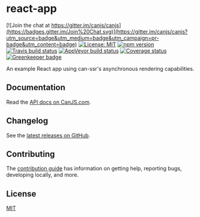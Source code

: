 # react-app

[![Join the chat at https://gitter.im/canjs/canjs](https://badges.gitter.im/Join%20Chat.svg)](https://gitter.im/canjs/canjs?utm_source=badge&utm_medium=badge&utm_campaign=pr-badge&utm_content=badge)
[![License: MIT](https://img.shields.io/badge/license-MIT-blue.svg)](https://github.com/canjs/react-app/blob/master/LICENSE.md)
[![npm version](https://badge.fury.io/js/react-app.svg)](https://www.npmjs.com/package/react-app)
[![Travis build status](https://travis-ci.org/canjs/react-app.svg?branch=master)](https://travis-ci.org/canjs/react-app)
[![AppVeyor build status](https://ci.appveyor.com/api/projects/status/github/canjs/react-app?branch=master&svg=true)](https://ci.appveyor.com/project/matthewp/react-app)
[![Coverage status](https://coveralls.io/repos/github/canjs/react-app/badge.svg?branch=master)](https://coveralls.io/github/canjs/react-app?branch=master)
[![Greenkeeper badge](https://badges.greenkeeper.io/canjs/react-app.svg)](https://greenkeeper.io/)

An example React app using can-ssr's asynchronous rendering capabilities.

## Documentation

Read the [API docs on CanJS.com](https://canjs.com/doc/react-app.html).

## Changelog

See the [latest releases on GitHub](https://github.com/canjs/react-app/releases).

## Contributing

The [contribution guide](https://github.com/canjs/react-app/blob/master/CONTRIBUTING.md) has information on getting help, reporting bugs, developing locally, and more.

## License

[MIT](https://github.com/canjs/react-app/blob/master/LICENSE.md)

